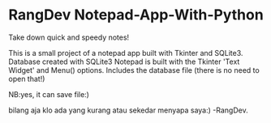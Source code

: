 # RangDev Notepad-App-With-Python
Take down quick and speedy notes!

This is a small project of a notepad app built with Tkinter and SQLite3. 
Database created with SQLite3
Notepad is built with the Tkinter 'Text Widget' and Menu() options.
Includes the database file (there is no need to open that!)

NB:yes, it can save file:)

bilang aja klo ada yang kurang atau sekedar menyapa saya:) -RangDev.
